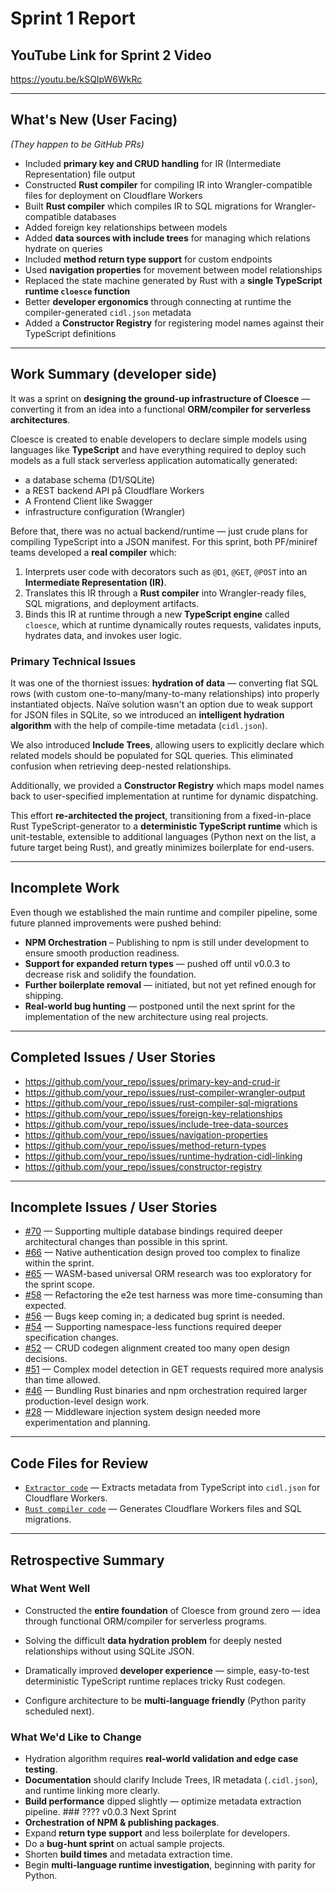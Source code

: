 # Sprint 1 Report

## YouTube Link for Sprint 2 Video
https://youtu.be/kSQIpW6WkRc

---

## What's New (User Facing)
*(They happen to be GitHub PRs)*

- Included **primary key and CRUD handling** for IR (Intermediate Representation) file output
- Constructed **Rust compiler** for compiling IR into Wrangler-compatible files for deployment on Cloudflare Workers
- Built **Rust compiler** which compiles IR to SQL migrations for Wrangler-compatible databases
- Added foreign key relationships between models
- Added **data sources with include trees** for managing which relations hydrate on queries
- Included **method return type support** for custom endpoints
- Used **navigation properties** for movement between model relationships
- Replaced the state machine generated by Rust with a **single TypeScript runtime `cloesce` function**
- Better **developer ergonomics** through connecting at runtime the compiler-generated `cidl.json` metadata
- Added a **Constructor Registry** for registering model names against their TypeScript definitions

---

## Work Summary (developer side)

It was a sprint on **designing the ground-up infrastructure of Cloesce** — converting it from an idea into a functional **ORM/compiler for serverless architectures**.

Cloesce is created to enable developers to declare simple models using languages like **TypeScript** and have everything required to deploy such models as a full stack serverless application automatically generated:

- a database schema (D1/SQLite)
- a REST backend API på Cloudflare Workers
- A Frontend Client like Swagger
- infrastructure configuration (Wrangler)

Before that, there was no actual backend/runtime — just crude plans for compiling TypeScript into a JSON manifest.
For this sprint, both PF/miniref teams developed a **real compiler** which:

1. Interprets user code with decorators such as `@D1`, `@GET`, `@POST` into an **Intermediate Representation (IR)**.
2. Translates this IR through a **Rust compiler** into Wrangler-ready files, SQL migrations, and deployment artifacts.
3. Binds this IR at runtime through a new **TypeScript engine** called `cloesce`, which at runtime dynamically routes requests, validates inputs, hydrates data, and invokes user logic.

### Primary Technical Issues

It was one of the thorniest issues: **hydration of data** — converting flat SQL rows (with custom one-to-many/many-to-many relationships) into properly instantiated objects. Naïve solution wasn't an option due to weak support for JSON files in SQLite, so we introduced an **intelligent hydration algorithm** with the help of compile-time metadata (`cidl.json`).

We also introduced **Include Trees**, allowing users to explicitly declare which related models should be populated for SQL queries. This eliminated confusion when retrieving deep-nested relationships.

Additionally, we provided a **Constructor Registry** which maps model names back to user-specified implementation at runtime for dynamic dispatching.

This effort **re-architected the project**, transitioning from a fixed-in-place Rust TypeScript-generator to a **deterministic TypeScript runtime** which is unit-testable, extensible to additional languages (Python next on the list, a future target being Rust), and greatly minimizes boilerplate for end-users.

---

## Incomplete Work

Even though we established the main runtime and compiler pipeline, some future planned improvements were pushed behind:

- **NPM Orchestration** – Publishing to npm is still under development to ensure smooth production readiness.
- **Support for expanded return types** — pushed off until v0.0.3 to decrease risk and solidify the foundation.
- **Further boilerplate removal** — initiated, but not yet refined enough for shipping.
- **Real-world bug hunting** — postponed until the next sprint for the implementation of the new architecture using real projects.

---

## Completed Issues / User Stories

- https://github.com/your_repo/issues/primary-key-and-crud-ir  
- https://github.com/your_repo/issues/rust-compiler-wrangler-output  
- https://github.com/your_repo/issues/rust-compiler-sql-migrations  
- https://github.com/your_repo/issues/foreign-key-relationships  
- https://github.com/your_repo/issues/include-tree-data-sources  
- https://github.com/your_repo/issues/navigation-properties  
- https://github.com/your_repo/issues/method-return-types  
- https://github.com/your_repo/issues/runtime-hydration-cidl-linking  
- https://github.com/your_repo/issues/constructor-registry  
---

## Incomplete Issues / User Stories

- [#70](https://github.com/bens-schreiber/cloesce/issues/70) — Supporting multiple database bindings required deeper architectural changes than possible in this sprint.
- [#66](https://github.com/bens-schreiber/cloesce/issues/66) — Native authentication design proved too complex to finalize within the sprint.
- [#65](https://github.com/bens-schreiber/cloesce/issues/65) — WASM-based universal ORM research was too exploratory for the sprint scope.
- [#58](https://github.com/bens-schreiber/cloesce/issues/58) — Refactoring the e2e test harness was more time-consuming than expected.
- [#56](https://github.com/bens-schreiber/cloesce/issues/56) — Bugs keep coming in; a dedicated bug sprint is needed.
- [#54](https://github.com/bens-schreiber/cloesce/issues/54) — Supporting namespace-less functions required deeper specification changes.
- [#52](https://github.com/bens-schreiber/cloesce/issues/52) — CRUD codegen alignment created too many open design decisions.
- [#51](https://github.com/bens-schreiber/cloesce/issues/51) — Complex model detection in GET requests required more analysis than time allowed.
- [#46](https://github.com/bens-schreiber/cloesce/issues/46) — Bundling Rust binaries and npm orchestration required larger production-level design work.
- [#28](https://github.com/bens-schreiber/cloesce/issues/28) — Middleware injection system design needed more experimentation and planning.

---

## Code Files for Review

- [`Extractor code`](https://github.com/bens-schreiber/cloesce/tree/main/src/extractor/ts) — Extracts metadata from TypeScript into `cidl.json` for Cloudflare Workers.
- [`Rust compiler code`](https://github.com/bens-schreiber/cloesce/tree/main/src/generator) — Generates Cloudflare Workers files and SQL migrations.

---

## Retrospective Summary

### What Went Well
- Constructed the **entire foundation** of Cloesce from ground zero — idea through functional ORM/compiler for serverless programs.
- Solving the difficult **data hydration problem** for deeply nested relationships without using SQLite JSON.

- Dramatically improved **developer experience** — simple, easy-to-test deterministic TypeScript runtime replaces tricky Rust codegen.

- Configure architecture to be **multi-language friendly** (Python parity scheduled next). 
### What We'd Like to Change 
- Hydration algorithm requires **real-world validation and edge case testing**. 
- **Documentation** should clarify Include Trees, IR metadata (`.cidl.json`), and runtime linking more clearly. 
- **Build performance** dipped slightly — optimize metadata extraction pipeline. ### ???? v0.0.3 Next Sprint 
- **Orchestration of NPM & publishing packages**. 
- Expand **return type support** and less boilerplate for developers. 
- Do a **bug-hunt sprint** on actual sample projects. 
- Shorten **build times** and metadata extraction time. 
- Begin **multi-language runtime investigation**, beginning with parity for Python.